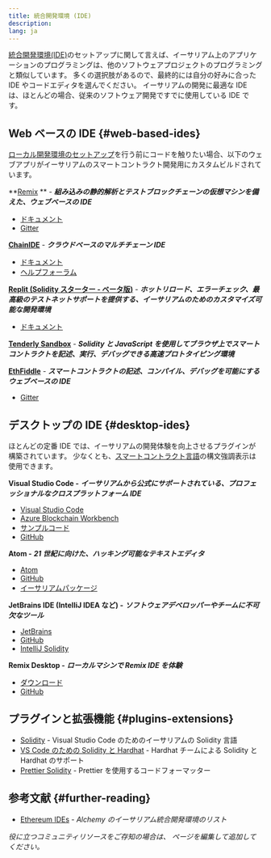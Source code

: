 ```yaml
---
title: 統合開発環境 (IDE)
description:
lang: ja
---
```


[統合開発環境(IDE)](https://wikipedia.org/wiki/Integrated_development_environment)のセットアップに関して言えば、イーサリアム上のアプリケーションのプログラミングは、他のソフトウェアプロジェクトのプログラミングと類似しています。 多くの選択肢があるので、最終的には自分の好みに合った IDE やコードエディタを選んでください。 イーサリアムの開発に最適な IDE は、ほとんどの場合、従来のソフトウェア開発ですでに使用している IDE です。

## Web ベースの IDE {#web-based-ides}

[ローカル開発環境のセットアップ](/developers/local-environment/)を行う前にコードを触りたい場合、以下のウェブアプリがイーサリアムのスマートコントラクト開発用にカスタムビルドされています。

**[Remix](https://remix.ethereum.org/) ** - **_組み込みの静的解析とテストブロックチェーンの仮想マシンを備えた、ウェブベースの IDE_**

- [ドキュメント](https://remix-ide.readthedocs.io/en/latest/#)
- [Gitter](https://gitter.im/ethereum/remix)

**[ChainIDE](https://chainide.com/)** - **_クラウドベースのマルチチェーン IDE_**

- [ドキュメント](https://chainide.gitbook.io/chainide-english-1/)
- [ヘルプフォーラム](https://forum.chainide.com/)

**[Replit (Solidity スターター - ベータ版)](https://replit.com/@replit/Solidity-starter-beta)** - **_ホットリロード、エラーチェック、最高級のテストネットサポートを提供する、イーサリアムのためのカスタマイズ可能な開発環境_**

- [ドキュメント](https://docs.replit.com/)

**[Tenderly Sandbox](https://sandbox.tenderly.co/)** - **_Solidity と JavaScript を使用してブラウザ上でスマートコントラクトを記述、実行、デバッグできる高速プロトタイピング環境_**

**[EthFiddle](https://ethfiddle.com/)** - **_スマートコントラクトの記述、コンパイル、デバッグを可能にするウェブベースの IDE_**

- [Gitter](https://gitter.im/loomnetwork/ethfiddle)

## デスクトップの IDE {#desktop-ides}

ほとんどの定番 IDE では、イーサリアムの開発体験を向上させるプラグインが構築されています。 少なくとも、[スマートコントラクト言語](/developers/docs/smart-contracts/languages/)の構文強調表示は使用できます。

**Visual Studio Code -** **_イーサリアムから公式にサポートされている、プロフェッショナルなクロスプラットフォーム IDE_**

- [Visual Studio Code](https://code.visualstudio.com/)
- [Azure Blockchain Workbench](https://azuremarketplace.microsoft.com/en-us/marketplace/apps/microsoft-azure-blockchain.azure-blockchain-workbench?tab=Overview)
- [サンプルコード](https://github.com/Azure-Samples/blockchain/blob/master/blockchain-workbench/application-and-smart-contract-samples/readme.md)
- [GitHub](https://github.com/microsoft/vscode)

**Atom -** **_21 世紀に向けた、ハッキング可能なテキストエディタ_**

- [Atom](https://atom.io/)
- [GitHub](https://github.com/atom)
- [イーサリアムパッケージ](https://atom.io/packages/search?utf8=%E2%9C%93&q=keyword%3Aethereum&commit=Search)

**JetBrains IDE (IntelliJ IDEA など) -** **_ソフトウェアデベロッパーやチームに不可欠なツール_**

- [JetBrains](https://www.jetbrains.com/)
- [GitHub](https://github.com/JetBrains)
- [IntelliJ Solidity](https://github.com/intellij-solidity/intellij-solidity/)

**Remix Desktop -** **_ローカルマシンで Remix IDE を体験_**

- [ダウンロード](https://github.com/ethereum/remix-desktop/releases)
- [GitHub](https://github.com/ethereum/remix-desktop)

## プラグインと拡張機能 {#plugins-extensions}

- [Solidity](https://marketplace.visualstudio.com/items?itemName=JuanBlanco.solidity) - Visual Studio Code のためのイーサリアムの Solidity 言語
- [VS Code のための Solidity と Hardhat](https://marketplace.visualstudio.com/items?itemName=NomicFoundation.hardhat-solidity) - Hardhat チームによる Solidity と Hardhat のサポート
- [Prettier Solidity](https://github.com/prettier-solidity/prettier-plugin-solidity) - Prettier を使用するコードフォーマッター

## 参考文献 {#further-reading}

- [Ethereum IDEs](https://www.alchemy.com/list-of/web3-ides-on-ethereum) _- Alchemy のイーサリアム統合開発環境のリスト_

_役に立つコミュニティリソースをご存知の場合は、 ページを編集して追加してください。_
